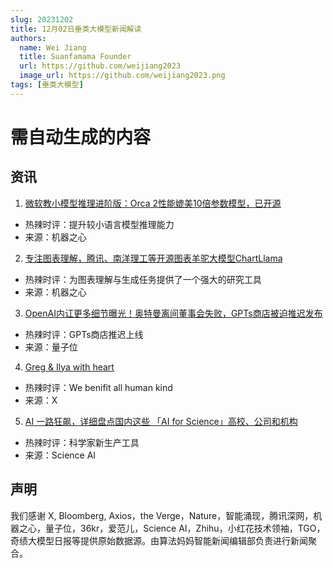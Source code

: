 ```yaml
---
slug: 20231202
title: 12月02日垂类大模型新闻解读
authors:
  name: Wei Jiang
  title: Suanfamama Founder
  url: https://github.com/weijiang2023
  image_url: https://github.com/weijiang2023.png
tags: [垂类大模型]
---
```


# 需自动生成的内容
## 资讯

1. [微软教小模型推理进阶版：Orca 2性能媲美10倍参数模型，已开源](https://mp.weixin.qq.com/s/Zdzen2XFooYFbUINwqRdmw)
* 热辣时评：提升较小语言模型推理能力
* 来源：机器之心

2. [专注图表理解，腾讯、南洋理工等开源图表羊驼大模型ChartLlama](https://mp.weixin.qq.com/s/YAsPHnu9ucJZqWs_kNq3rw)
* 热辣时评：为图表理解与生成任务提供了一个强大的研究工具
* 来源：机器之心

3. [OpenAI内讧更多细节曝光！奥特曼离间董事会失败，GPTs商店被迫推迟发布](https://mp.weixin.qq.com/s/D7_V7jJn7GvcGyL_o9JNqQ)
* 热辣时评：GPTs商店推迟上线
* 来源：量子位

4. [Greg & Ilya with heart](https://twitter.com/gdb/status/1730668296092217586/photo/1)
* 热辣时评：We benifit all human kind
* 来源：X

5. [AI 一路狂飙，详细盘点国内这些 「AI for Science」高校、公司和机构](https://mp.weixin.qq.com/s/hNHtGnD93cogHorw4bAj1Q)
* 热辣时评：科学家新生产工具
* 来源：Science AI

## 声明

我们感谢 X, Bloomberg, Axios，the Verge，Nature，智能涌现，腾讯深网，机器之心，量子位，36kr，爱范儿，Science AI，Zhihu，小红花技术领袖，TGO，奇绩大模型日报等提供原始数据源。由算法妈妈智能新闻编辑部负责进行新闻聚合。